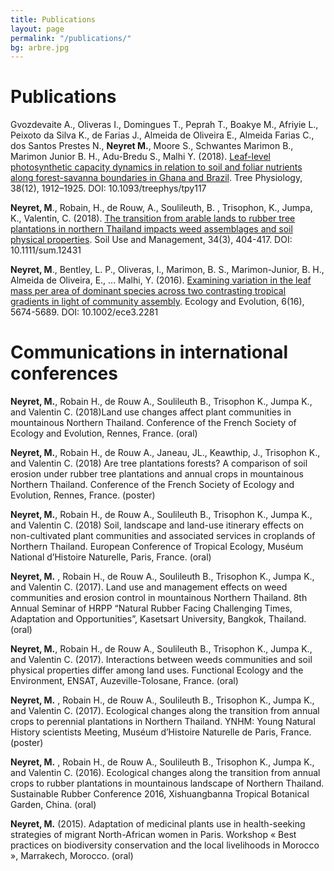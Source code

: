 ```yaml
---
title: Publications
layout: page
permalink: "/publications/"
bg: arbre.jpg
---
```


# **Publications**

Gvozdevaite A., Oliveras I., Domingues T., Peprah T., Boakye M., Afriyie L., Peixoto da Silva K., de Farias J., Almeida de Oliveira E., Almeida Farias C., dos Santos Prestes N.,
**Neyret M.**, Moore S., Schwantes Marimon B., Marimon Junior B. H., Adu-Bredu S., Malhi Y. (2018). <a href="https://academic.oup.com/treephys/advance-article/doi/10.1093/treephys/tpy117/5155328" target="_blank">Leaf-level photosynthetic capacity dynamics in relation to soil and foliar nutrients along forest-savanna boundaries in Ghana and Brazil</a>. Tree Physiology, 38(12), 1912–1925. DOI: 10.1093/treephys/tpy117

**Neyret, M**., Robain, H., de Rouw, A., Soulileuth, B. , Trisophon, K., Jumpa, K., Valentin, C. (2018). <a href="/assets/images/Neyret_et_al-2018-Soil_Use_and_Management.pdf" target="_blank">The transition from arable lands to rubber tree plantations in northern Thailand impacts weed assemblages and soil physical properties</a>. Soil Use and Management, 34(3), 404-417. DOI: 10.1111/sum.12431

**Neyret, M**., Bentley, L. P., Oliveras, I., Marimon, B. S., Marimon-Junior, B. H., Almeida de Oliveira, E., ... Malhi, Y. (2016). <a href="http://onlinelibrary.wiley.com/doi/10.1002/ece3.2281/epdf" target="_blank">Examining variation in the leaf mass per area of dominant species across two contrasting tropical gradients in light of community assembly</a>. Ecology and Evolution, 6(16), 5674-5689. DOI: 10.1002/ece3.2281


# **Communications in international conferences**

**Neyret, M.**, Robain H., de Rouw A., Soulileuth B., Trisophon K., Jumpa K., and Valentin C. (2018)Land use changes affect plant communities in mountainous Northern Thailand.
Conference of the French Society of Ecology and Evolution, Rennes, France. (oral)

**Neyret, M.**, Robain H., de Rouw A., Janeau, JL., Keawthip, J., Trisophon K., and Valentin C. (2018) Are tree plantations forests? A comparison of soil erosion under rubber tree plantations and annual crops in mountainous Northern Thailand. Conference of the French Society of Ecology and Evolution, Rennes, France.
(poster)

**Neyret, M.**, Robain H., de Rouw A., Soulileuth B., Trisophon K., Jumpa K., and Valentin C. (2018) Soil, landscape and land-use itinerary effects on non-cultivated plant communities and associated services in croplands of Northern Thailand. European Conference of Tropical Ecology, Muséum National d’Histoire Naturelle, Paris, France. (oral)

**Neyret, M.** , Robain H., de Rouw A., Soulileuth B., Trisophon K., Jumpa K., and Valentin C. (2017). Land use and management effects on weed communities and erosion control in mountainous Northern Thailand. 8th Annual Seminar of HRPP “Natural Rubber Facing Challenging Times, Adaptation and Opportunities”, Kasetsart University, Bangkok, Thailand. (oral)

**Neyret, M.**, Robain H., de Rouw A., Soulileuth B., Trisophon K., Jumpa K., and Valentin C. (2017). Interactions between weeds communities and soil physical properties differ among land uses. Functional Ecology and the Environment, ENSAT, Auzeville-Tolosane, France. (oral)

**Neyret, M.** , Robain H., de Rouw A., Soulileuth B., Trisophon K., Jumpa K., and Valentin C. (2017). Ecological changes along the transition from annual crops to perennial plantations in Northern Thailand. YNHM: Young Natural History scientists Meeting,
Muséum d’Histoire Naturelle de Paris, France. (poster)

**Neyret, M.** , Robain H., de Rouw A., Soulileuth B., Trisophon K., Jumpa K., and Valentin C. (2016). Ecological changes along the transition from annual crops to rubber plantations in mountainous landscape of Northern Thailand. Sustainable Rubber Conference 2016, Xishuangbanna Tropical Botanical Garden, China. (oral)

**Neyret, M.** (2015). Adaptation of medicinal plants use in health-seeking strategies of migrant North-African women in Paris. Workshop « Best practices on biodiversity conservation and the local livelihoods in Morocco », Marrakech, Morocco. (oral)